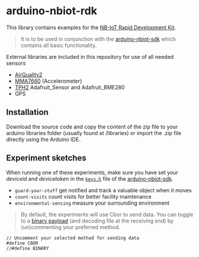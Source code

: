 # arduino-nbiot-rdk

This library contains examples for the [NB-IoT Rapid Development Kit]().

> It is to be used in conjunction with the [arduino-nbiot-sdk](https://github.com/allthingstalk/arduino-nbiot-sdk) which contains all basic functionality.

External libraries are included in this repository for use of all needed sensors

* [AirQuality2](https://github.com/MikeHg/AirQualitySensor/tree/d6cadaf21c6beae99fdd65bb037424ce6f855db1)
* [MMA7660](https://github.com/Seeed-Studio/Accelerometer_MMA7660) (Accelerometer)
* [TPH2](http://support.sodaq.com/sodaq-one/tph-v2/) Adafruit_Sensor and Adafruit_BME280
* GPS

## Installation

Download the source code and copy the content of the zip file to your arduino libraries folder (usually found at /libraries) or import the .zip file directly using the Arduino IDE.

## Experiment sketches

When running one of these experiments, make sure you have set your _deviceid_ and _devicetoken_ in the [`keys.h`](https://github.com/allthingstalk/arduino-nbiot-sdk/blob/master/keys.h) file of the [arduino-nbiot-sdk](https://github.com/allthingstalk/arduino-nbiot-sdk).

* `guard-your-stuff` get notified and track a valuable object when it moves
* `count-visits` count visits for better facility maintenance
* `environmental-sensing` measure your surrounding environment

> By default, the experiments will use Cbor to send data. You can toggle to a [binary payload]() (and decoding file at the receiving end) by (un)commenting your preferred method.

```
// Uncomment your selected method for sending data
#define CBOR
//#define BINARY
```